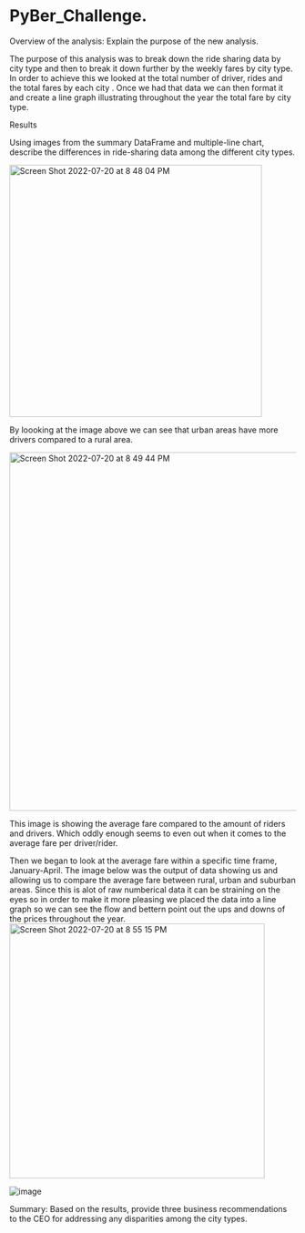 # PyBer_Challenge.

Overview of the analysis: Explain the purpose of the new analysis.

The purpose of this analysis was to break down the ride sharing data by city type and then to break it down further by the weekly fares by city type. In order to achieve this we looked at the total number of driver, rides and the total fares by each city . Once we had that data we can then format it and create a line graph illustrating throughout the year the total fare by city type.


Results

Using images from the summary DataFrame and multiple-line chart, describe the differences in ride-sharing data among the different city types.

<img width="443" alt="Screen Shot 2022-07-20 at 8 48 04 PM" src="https://user-images.githubusercontent.com/107597779/180125973-0fa2573d-312c-4875-b3c0-83c7b80dee69.png">

By loooking at the image above we can see that urban areas have more drivers compared to a rural area. 

<img width="630" alt="Screen Shot 2022-07-20 at 8 49 44 PM" src="https://user-images.githubusercontent.com/107597779/180126168-1585b22a-7479-4139-8f27-ade3a77ba1eb.png">

This image is showing the average fare compared to the amount of riders and drivers. Which oddly enough seems to even out when it comes to the average fare per driver/rider.

Then we began to look at the average fare within a specific time frame, January-April. The image below was the output of data showing us and allowing us to compare the average fare between rural, urban and suburban areas. Since this is alot of raw numberical data it can be straining on the eyes so in order to make it more pleasing we placed the data into a line graph so we can see the flow and bettern point out the ups and downs of the prices throughout the year.
<img width="448" alt="Screen Shot 2022-07-20 at 8 55 15 PM" src="https://user-images.githubusercontent.com/107597779/180127142-dfae8c52-bf19-4258-be5c-8ef8a8346fd8.png">

![image](https://user-images.githubusercontent.com/107597779/180127578-a422d590-6e37-43ff-bd2e-a49728201ffa.png)





Summary: Based on the results, provide three business recommendations to the CEO for addressing any disparities among the city types.
